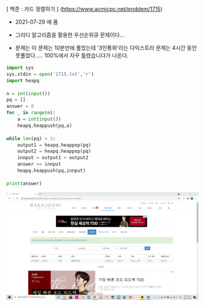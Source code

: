 [ 백준 : 카드 정렬하기 ] (https://www.acmicpc.net/problem/1715)



- 2021-07-29 에 품

- 그리디 알고리즘을 활용한 우선순위큐 문제이다...
- 문제는 이 문제는 10분만에 풀었는데 '3인통화'라는 다익스트라 문제는 4시간 동안 못풀었다..... 100%에서 자꾸 틀렸습니다가 나온다.



```python
import sys
sys.stdin = open('1715.txt','r')
import heapq

n = int(input())
pq = []
answer = 0
for _ in range(n):
    a = int(input())
    heapq.heappush(pq,a)

while len(pq) > 1:
    output1 = heapq.heappop(pq)
    output2 = heapq.heappop(pq)
    innput = output1 + output2
    answer += innput
    heapq.heappush(pq,innput)

print(answer)


```

![20210729_032553](20210729_032553.png)